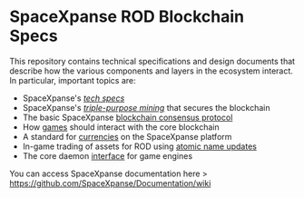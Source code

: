 # SpaceXpanse ROD Blockchain Specs 

This repository contains technical specifications and design documents that
describe how the various components and layers in the ecosystem interact.
In particular, important topics are:

* SpaceXpanse's [*tech specs*](specs.md)
* SpaceXpanse's [*triple-purpose mining*](mining.md) that secures the blockchain
* The basic SpaceXpanse [blockchain consensus protocol](blockchain.md)
* How [games](games.md) should interact with the core blockchain
* A standard for [currencies](currencies.md) on the SpaceXpanse platform
* In-game trading of assets for ROD using [atomic name updates](trading.md)
* The core daemon [interface](interface.md) for game engines

You can access SpaceXpanse documentation here > https://github.com/SpaceXpanse/Documentation/wiki
   
